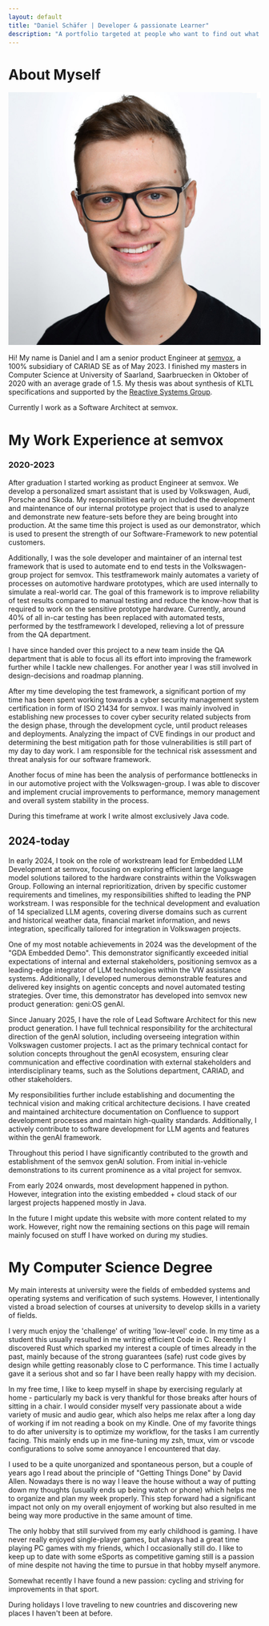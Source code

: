```yaml
---
layout: default
title: "Daniel Schäfer | Developer & passionate Learner"
description: "A portfolio targeted at people who want to find out what I've been up to in recent years. Includes a detailed description of projects and my university career and a very brief outlook of what I've been up to since my graduation."
---
```


# About Myself

<img class="profile-picture" src="me.jpg">

Hi! My name is Daniel and I am a senior product Engineer at [semvox](https://www.semvox.de/), a 100% subsidiary of CARIAD SE as of May 2023. I finished my masters in Computer Science at University of Saarland, Saarbruecken in Oktober of 2020 with an average grade of 1.5. My thesis was about synthesis of KLTL specifications and supported by the [Reactive Systems Group](https://www.react.uni-saarland.de).

Currently I work as a Software Architect at semvox.



# My Work Experience at semvox

### 2020-2023

After graduation I started working as product Engineer at semvox. We develop a personalized smart assistant that is used by Volkswagen, Audi, Porsche and Skoda. My responsibilities early on included the development and maintenance of our internal prototype project that is used to analyze and demonstrate new feature-sets before they are being brought into production. At the same time this project is used as our demonstrator, which is used to present the strength of our Software-Framework to new potential customers.

Additionally, I was the sole developer and maintainer of an internal test framework that is used to automate end to end tests in the Volkswagen-group project for semvox. This testframework mainly automates a variety of processes on automotive hardware prototypes, which are used internally to simulate a real-world car. The goal of this framework is to improve reliability of test results compared to manual testing and reduce the know-how that is required to work on the sensitive prototype hardware. Currently, around 40% of all in-car testing has been replaced with automated tests, performed by the testframework I developed, relieving a lot of pressure from the QA department.

I have since handed over this project to a new team inside the QA department that is able to focus all its effort into improving the framework further while I tackle new challenges. For another year I was still involved in design-decisions and roadmap planning.

After my time developing the test framework, a significant portion of my time has been spent working towards a cyber security management system certification in form of ISO 21434 for semvox. I was mainly involved in establishing new processes to cover cyber security related subjects from the design phase, through the development cycle, until product releases and deployments.
Analyzing the impact of CVE findings in our product and determining the best mitigation path for those vulnerabilities is still part of my day to day work.
I am responsible for the technical risk assessment and threat analysis for our software framework.

Another focus of mine has been the analysis of performance bottlenecks in in our automotive project with the Volkswagen-group. I was able to discover and implement crucial improvements to performance, memory management and overall system stability in the process.

During this timeframe at work I write almost exclusively Java code.


## 2024-today

In early 2024, I took on the role of workstream lead for Embedded LLM Development at semvox, focusing on exploring efficient large language model solutions tailored to the hardware constraints within the Volkswagen Group. Following an internal reprioritization, driven by specific customer requirements and timelines, my responsibilities shifted to leading the PNP workstream. I was responsible for the technical development and evaluation of 14 specialized LLM agents, covering diverse domains such as current and historical weather data, financial market information, and news integration, specifically tailored for integration in Volkswagen projects.

One of my most notable achievements in 2024 was the development of the \"GDA Embedded Demo\". This demonstrator significantly exceeded initial expectations of internal and  external stakeholders, positioning semvox as a leading-edge integrator of LLM technologies within the VW assistance systems. Additionally, I developed numerous demonstrable features and delivered key insights on agentic concepts and novel automated testing strategies. Over time, this demonstrator has developed into semvox new product generation: geni:OS genAI.

Since January 2025, I have the role of Lead Software Architect for this new product generation. I have full technical responsibility for the architectural direction of the genAI solution, including overseeing integration within Volkswagen customer projects. I act as the primary technical contact for solution concepts throughout the genAI ecosystem, ensuring clear communication and effective coordination with external stakeholders and interdisciplinary teams, such as the Solutions department, CARIAD, and other stakeholders.

My responsibilities further include establishing and documenting the technical vision and making critical architecture decisions. I have created and maintained architecture documentation on Confluence to support development processes and maintain high-quality standards. Additionally, I actively contribute to software development for LLM agents and features within the genAI framework.

Throughout this period I have significantly contributed to the growth and establishment of the semvox genAI solution. From initial in-vehicle demonstrations to its current prominence as a vital project for semvox.

From early 2024 onwards, most development happened in python. However, integration into the existing embedded + cloud stack of our largest projects happened mostly in Java. 

In the future I might update this website with more content related to my work. However, right now the remaining sections on this page will remain mainly focused on stuff I have worked on during my studies.


# My Computer Science Degree

My main interests at university were the fields of embedded systems and operating systems and verification of such systems. However, I intentionally visted a broad selection of courses at university to develop skills in a variety of fields.

I very much enjoy the 'challenge' of writing 'low-level' code. In my time as a student this usually resulted in me writing efficient Code in C. Recently I discovered Rust which sparked my interest a couple of times already in the past, mainly because of the strong guarantees (safe) rust code gives by design while getting reasonably close to C performance. This time I actually gave it a serious shot and so far I have been really happy with my decision.

In my free time, I like to keep myself in shape by exercising regularly at home - particularly my back is very thankful for those breaks after hours of sitting in a chair. I would consider myself very passionate about a wide variety of music and audio gear, which also helps me relax after a long day of working if im not reading a book on my Kindle. One of my favorite things to do after university is to optimize my workflow, for the tasks I am currently facing. This mainly ends up in me fine-tuning my zsh, tmux, vim or vscode configurations to solve some annoyance I encountered that day.

I used to be a quite unorganized and spontaneous person, but a couple of years ago I read about the principle of "Getting Things Done" by David Allen. Nowadays there is no way I leave the house without a way of putting down my thoughts (usually ends up being watch or phone) which helps me to organize and plan my week properly. This step forward had a significant impact not only on my overall enjoyment of working but also resulted in me being way more productive in the same amount of time.

The only hobby that still survived from my early childhood is gaming. I have never really enjoyed single-player games, but always had a great time playing PC games with my friends, which I occasionally still do. I like to keep up to date with some eSports as competitive gaming still is a passion of mine despite not having the time to pursue in that hobby myself anymore.

Somewhat recently I have found a new passion: cycling and striving for improvements in that sport.

During holidays I love traveling to new countries and discovering new places I haven't been at before.
